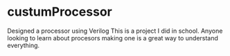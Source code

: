 # custumProcessor
Designed a processor using Verilog
This is a project I did in school. Anyone looking to learn about procesors making one is a great way to understand everything.

